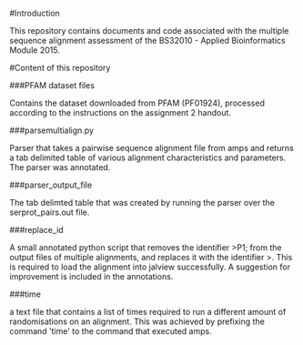 #Introduction

This repository contains documents and code associated with the 
multiple sequence alignment assessment of the BS32010 - Applied 
Bioinformatics Module 2015.

#Content of this repository

###PFAM dataset files

Contains the dataset downloaded from PFAM (PF01924), processed according 
to the instructions on the assignment 2 handout.

###parsemultialign.py

Parser that takes a pairwise sequence alignment file from amps and 
returns a tab delimited table of various alignment characteristics and 
parameters. The parser was annotated.

###parser_output_file

The tab delimted table that was created by running the parser over the 
serprot_pairs.out file.

###replace_id

A small annotated python script that removes the identifier >P1; from 
the output files of multiple alignments, and replaces it with the 
identifier >. This is required to load the alignment into jalview 
successfully. A suggestion for improvement is included in the 
annotations.

###time

a text file that contains a list of times required to run a different 
amount of randomisations on an alignment. This was achieved by prefixing 
the command 'time' to the command that executed amps.
